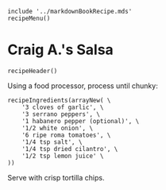 ~~~ markdown-script
include '../markdownBookRecipe.mds'
recipeMenu()
~~~

# Craig A.'s Salsa

~~~ markdown-script
recipeHeader()
~~~

Using a food processor, process until chunky:

~~~ markdown-script
recipeIngredients(arrayNew( \
    '3 cloves of garlic', \
    '3 serrano peppers', \
    '1 habanero pepper (optional)', \
    '1/2 white onion', \
    '6 ripe roma tomatoes', \
    '1/4 tsp salt', \
    '1/4 tsp dried cilantro', \
    '1/2 tsp lemon juice' \
))
~~~

Serve with crisp tortilla chips.
